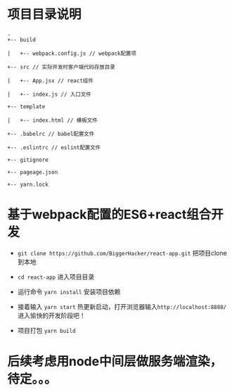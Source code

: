 # 项目目录说明
```
.
+-- build

|   +-- webpack.config.js // webpack配置项

+-- src // 实际开发时客户端代码存放目录

|   +-- App.jsx // react组件

|   +-- index.js // 入口文件

+-- template

|   +-- index.html // 模板文件

+-- .babelrc // babel配置文件

+-- .eslintrc // eslint配置文件

+-- gitignore

+-- pageage.json

+-- yarn.lock
```

# 基于webpack配置的ES6+react组合开发
* ```git clone https://github.com/BiggerHacker/react-app.git``` 把项目clone到本地

* ```cd react-app``` 进入项目目录

* 运行命令 ```yarn install``` 安装项目依赖

* 接着输入 ```yarn start``` 热更新启动，打开浏览器输入```http://localhost:8888/```进入愉快的开发阶段吧！

* 项目打包 ```yarn build```

# 后续考虑用node中间层做服务端渲染，待定。。。

